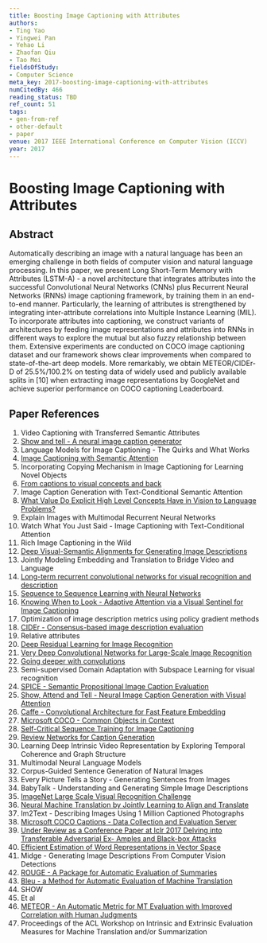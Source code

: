 ```yaml
---
title: Boosting Image Captioning with Attributes
authors:
- Ting Yao
- Yingwei Pan
- Yehao Li
- Zhaofan Qiu
- Tao Mei
fieldsOfStudy:
- Computer Science
meta_key: 2017-boosting-image-captioning-with-attributes
numCitedBy: 466
reading_status: TBD
ref_count: 51
tags:
- gen-from-ref
- other-default
- paper
venue: 2017 IEEE International Conference on Computer Vision (ICCV)
year: 2017
---
```


# Boosting Image Captioning with Attributes

## Abstract

Automatically describing an image with a natural language has been an emerging challenge in both fields of computer vision and natural language processing. In this paper, we present Long Short-Term Memory with Attributes (LSTM-A) - a novel architecture that integrates attributes into the successful Convolutional Neural Networks (CNNs) plus Recurrent Neural Networks (RNNs) image captioning framework, by training them in an end-to-end manner. Particularly, the learning of attributes is strengthened by integrating inter-attribute correlations into Multiple Instance Learning (MIL). To incorporate attributes into captioning, we construct variants of architectures by feeding image representations and attributes into RNNs in different ways to explore the mutual but also fuzzy relationship between them. Extensive experiments are conducted on COCO image captioning dataset and our framework shows clear improvements when compared to state-of-the-art deep models. More remarkably, we obtain METEOR/CIDEr-D of 25.5%/100.2% on testing data of widely used and publicly available splits in [10] when extracting image representations by GoogleNet and achieve superior performance on COCO captioning Leaderboard.

## Paper References

1. Video Captioning with Transferred Semantic Attributes
2. [Show and tell - A neural image caption generator](2015-show-and-tell-a-neural-image-caption-generator)
3. Language Models for Image Captioning - The Quirks and What Works
4. [Image Captioning with Semantic Attention](2016-image-captioning-with-semantic-attention)
5. Incorporating Copying Mechanism in Image Captioning for Learning Novel Objects
6. [From captions to visual concepts and back](2015-from-captions-to-visual-concepts-and-back)
7. Image Caption Generation with Text-Conditional Semantic Attention
8. [What Value Do Explicit High Level Concepts Have in Vision to Language Problems?](2016-what-value-do-explicit-high-level-concepts-have-in-vision-to-language-problems)
9. Explain Images with Multimodal Recurrent Neural Networks
10. Watch What You Just Said - Image Captioning with Text-Conditional Attention
11. Rich Image Captioning in the Wild
12. [Deep Visual-Semantic Alignments for Generating Image Descriptions](2017-deep-visual-semantic-alignments-for-generating-image-descriptions)
13. Jointly Modeling Embedding and Translation to Bridge Video and Language
14. [Long-term recurrent convolutional networks for visual recognition and description](2015-long-term-recurrent-convolutional-networks-for-visual-recognition-and-description)
15. [Sequence to Sequence Learning with Neural Networks](2014-sequence-to-sequence-learning-with-neural-networks)
16. [Knowing When to Look - Adaptive Attention via a Visual Sentinel for Image Captioning](2017-knowing-when-to-look-adaptive-attention-via-a-visual-sentinel-for-image-captioning)
17. Optimization of image description metrics using policy gradient methods
18. [CIDEr - Consensus-based image description evaluation](2015-cider-consensus-based-image-description-evaluation)
19. Relative attributes
20. [Deep Residual Learning for Image Recognition](2015-resnet.md)
21. [Very Deep Convolutional Networks for Large-Scale Image Recognition](2015-very-deep-convolutional-networks-for-large-scale-image-recognition)
22. [Going deeper with convolutions](2015-going-deeper-with-convolutions)
23. Semi-supervised Domain Adaptation with Subspace Learning for visual recognition
24. [SPICE - Semantic Propositional Image Caption Evaluation](2016-spice-semantic-propositional-image-caption-evaluation)
25. [Show, Attend and Tell - Neural Image Caption Generation with Visual Attention](2015-show-attend-and-tell-neural-image-caption-generation-with-visual-attention)
26. [Caffe - Convolutional Architecture for Fast Feature Embedding](2014-caffe-convolutional-architecture-for-fast-feature-embedding)
27. [Microsoft COCO - Common Objects in Context](2014-microsoft-coco-common-objects-in-context)
28. [Self-Critical Sequence Training for Image Captioning](2017-self-critical-sequence-training-for-image-captioning)
29. [Review Networks for Caption Generation](2016-review-networks-for-caption-generation)
30. Learning Deep Intrinsic Video Representation by Exploring Temporal Coherence and Graph Structure
31. Multimodal Neural Language Models
32. Corpus-Guided Sentence Generation of Natural Images
33. Every Picture Tells a Story - Generating Sentences from Images
34. BabyTalk - Understanding and Generating Simple Image Descriptions
35. [ImageNet Large Scale Visual Recognition Challenge](2015-imagenet-large-scale-visual-recognition-challenge)
36. [Neural Machine Translation by Jointly Learning to Align and Translate](2015-neural-machine-translation-by-jointly-learning-to-align-and-translate)
37. Im2Text - Describing Images Using 1 Million Captioned Photographs
38. [Microsoft COCO Captions - Data Collection and Evaluation Server](2015-microsoft-coco-captions-data-collection-and-evaluation-server)
39. [Under Review as a Conference Paper at Iclr 2017 Delving into Transferable Adversarial Ex- Amples and Black-box Attacks](2016-under-review-as-a-conference-paper-at-iclr-2017-delving-into-transferable-adversarial-ex-amples-and-black-box-attacks)
40. [Efficient Estimation of Word Representations in Vector Space](2013-efficient-estimation-of-word-representations-in-vector-space)
41. Midge - Generating Image Descriptions From Computer Vision Detections
42. [ROUGE - A Package for Automatic Evaluation of Summaries](2004-rouge-a-package-for-automatic-evaluation-of-summaries)
43. [Bleu - a Method for Automatic Evaluation of Machine Translation](2002-bleu-a-method-for-automatic-evaluation-of-machine-translation)
44. SHOW
45. Et al
46. [METEOR - An Automatic Metric for MT Evaluation with Improved Correlation with Human Judgments](2005-meteor-an-automatic-metric-for-mt-evaluation-with-improved-correlation-with-human-judgments)
47. Proceedings of the ACL Workshop on Intrinsic and Extrinsic Evaluation Measures for Machine Translation and/or Summarization
